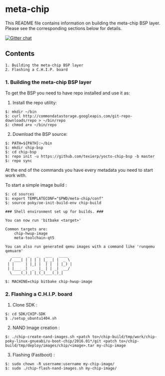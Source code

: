 # meta-chip

This README file contains information on building the meta-chip BSP layer.
Please see the corresponding sections below for details.

[![Gitter chat](https://badges.gitter.im/gitterHQ/gitter.png)](https://gitter.im/meta-chip/Lobby)


## Contents
```
1. Building the meta-chip BSP layer
2. Flashing a C.H.I.P. board
```

### 1. Building the meta-chip BSP layer

To get the BSP you need to have repo installed and use it as:

1. Install the repo utility:
```
$: mkdir ~/bin
$: curl http://commondatastorage.googleapis.com/git-repo-downloads/repo > ~/bin/repo
$: chmod a+x ~/bin/repo
```

2. Download the BSP source:

```
$: PATH=${PATH}:~/bin
$: mkdir chip-bsp
$: cd chip-bsp
$: repo init -u https://github.com/texierp/yocto-chip-bsp -b master
$: repo sync
```

At the end of the commands you have every metadata you need to start work with.

To start a simple image build :

```
$: cd sources
$: export TEMPLATECONF="$PWD/meta-chip/conf"
$: source poky/oe-init-build-env chip-build

### Shell environment set up for builds. ###

You can now run 'bitbake <target>'

Common targets are:
    chip-hwup-image
    meta-toolchain-qt5

You can also run generated qemu images with a command like 'runqemu qemuarm'
   ____   _   _   ___   ____  
  / ___| | | | | |_ _| |  _ \ 
 | |     | |_| |  | |  | |_) |
 | |___ _|  _  |_ | | _|  __/ 
  \____(_)_| |_(_)___(_)_|       
``` 
```  
$: MACHINE=chip bitbake chip-hwup-image
```

### 2. Flashing a C.H.I.P. board

1. Clone SDK :
```
$: cd SDK/CHIP-SDK
$ ./setup_ubuntu1404.sh
```

2. NAND Image creation :	
```
$: ./chip-create-nand-images.sh <patch to>/chip-build/tmp/work/chip-poky-linux-gnueabi/u-boot-chip/2016.01*/git <patch to>/chip-build/tmp/deploy/images/chip/<image>.tar my-chip-image 
```

3. Flashing (Fastboot) :
```
$: sudo chown -R username:username my-chip-image/ 
$: sudo ./chip-flash-nand-images.sh my-chip-image/ 
```



